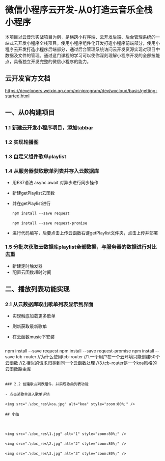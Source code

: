 # 微信小程序云开发-从0打造云音乐全栈小程序

本项目以云音乐实战项目为例，是横跨小程序端、云开发后端、后台管理系统的一站式云开发小程序全栈项目。使用小程序组件化开发打造小程序前端部分，使用小程序云开发打造小程序后端部分，通过后台管理系统访问云开发资源实现对项目中数据及文件的管理。通过这门课程的学习可以使你深刻理解小程序开发的全部技能点，具备独立开发完整的微信小程序的能力。

## 云开发官方文档

https://developers.weixin.qq.com/miniprogram/dev/wxcloud/basis/getting-started.html

## 一、从0构建项目

### 1.1 新建云开发小程序项目，添加tabbar

### 1.2 实现轮播图

### 1.3 自定义组件歌单playlist

### 1.4 从服务器获取歌单列表并存入云数据库

- 用ES7语法 async	await 对异步进行同步操作

- 新建getPlaylist云函数

- 并在getPlaylist进行   

  ```
  npm install --save request
  
  npm install --save request-promise
  ```

- 进行代码编写，后要点击上传云函数右键getPlaylist文件夹，点击上传并部署

### 1.5 分批次获取云数据库playlist全部数据，与服务器的数据进行对比去重

- 新建定时触发器
- 配置云函数超时时间

## 二、播放列表功能实现

### 2.1 从云数据库取出歌单列表显示到界面

- 实现触底加载更多歌单

- 刷新获取最新歌单

- 在云函数music下安装 

  ```
npm install --save request
  npm install --save request-promise
npm install --save tcb-router
  //为什么使用tcb-router
  //1.一个用户在一个云环境只能创建50个云函数
  //2.相似的请求归类到同一个云函数处理
  //3.tcb-router是一个koa风格的云函数路由库
  ```

### 2.2 创建歌曲列表组件，并实现歌曲列表功能

- 点击某歌单进入歌单详情

<img src=".\doc_res\koa.jpg" alt="koa" style="zoom:80%;" />

## 小结



<img src=".\doc_res\1.jpg" alt="1" style="zoom:80%;" />

<img src=".\doc_res\2.jpg" alt="2" style="zoom:80%;" />

<img src=".\doc_res\3.jpg" alt="3" style="zoom:80%;" />

